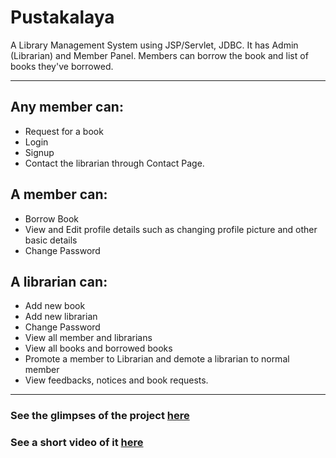 # Pustakalaya
A Library Management System using JSP/Servlet, JDBC. It has Admin (Librarian) and Member Panel. Members can borrow the book and list of books they've borrowed.

---
## Any member can:
+ Request for a book
+ Login
+ Signup
+ Contact the librarian through Contact Page.

## A member can:
+ Borrow Book
+ View and Edit profile details such as changing profile picture and other basic details
+ Change Password

## A librarian can:
+ Add new book
+ Add new librarian
+ Change Password
+ View all member and librarians
+ View all books and borrowed books
+ Promote a member to Librarian and demote a librarian to normal member
+ View feedbacks, notices and book requests.
---
### See the glimpses of the project [here](https://github.com/aashishxetri5/Pustakalaya/tree/main/Glimpes)
### See a short video of it [here](https://www.facebook.com/100008924349017/videos/645726906717458/)

